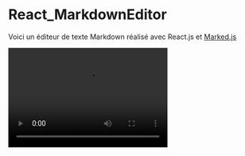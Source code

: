 # React_MarkdownEditor

Voici un éditeur de texte Markdown réalisé avec React.js et [Marked.js](https://www.npmjs.com/package/marked)  

<video src="./MD_Editor.mov" width="320" height="200" controls preload></video>